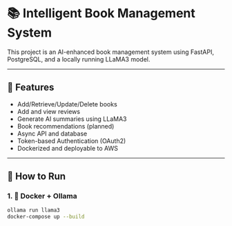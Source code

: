 # 📚 Intelligent Book Management System

This project is an AI-enhanced book management system using FastAPI, PostgreSQL, and a locally running LLaMA3 model.

---

## 🧰 Features

- Add/Retrieve/Update/Delete books
- Add and view reviews
- Generate AI summaries using LLaMA3
- Book recommendations (planned)
- Async API and database
- Token-based Authentication (OAuth2)
- Dockerized and deployable to AWS

---

## 🚀 How to Run

### 1. 🐳 Docker + Ollama

```bash
ollama run llama3
docker-compose up --build
